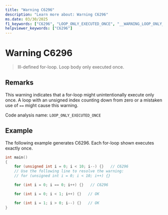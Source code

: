 ```yaml
---
title: "Warning C6296"
description: "Learn more about: Warning C6296"
ms.date: 03/30/2025
f1_keywords: ["C6296", "LOOP_ONLY_EXECUTED_ONCE", "__WARNING_LOOP_ONLY_EXECUTED_ONCE"]
helpviewer_keywords: ["C6296"]
---
```

# Warning C6296

> Ill-defined for-loop.  Loop body only executed once.

## Remarks

This warning indicates that a for-loop might unintentionally execute only once. A loop with an unsigned index counting down from zero or a mistaken use of `==` might cause this warning.

Code analysis name: `LOOP_ONLY_EXECUTED_ONCE`

## Example

The following example generates C6296. Each for-loop shown executes exactly once.

```cpp
int main()
{
    for (unsigned int i = 0; i < 10; i--) {}   // C6296
    // Use the following line to resolve the warning:
    // for (unsigned int i = 0; i < 10; i++) {}

    for (int i = 0; i == 0; i++) {}   // C6296

    for (int i = 0; i < 1; i++) {}   // OK

    for (int i = 1; i > 0; i--) {}   // OK
}
```
